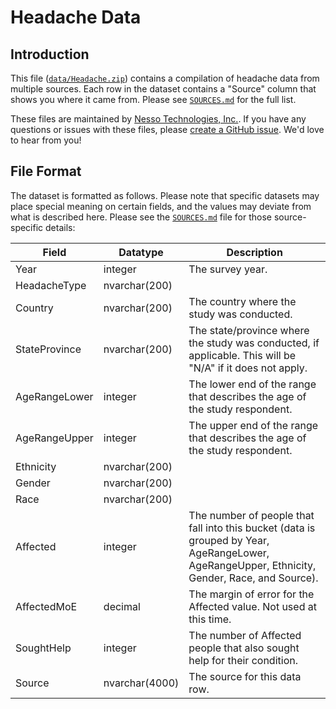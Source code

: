 # Headache Data

## Introduction

This file ([`data/Headache.zip`](data/Headache.zip)) contains a compilation of headache data from multiple sources.  Each row in the dataset contains a "Source" column that shows you where it came from.  Please see [`SOURCES.md`](SOURCES.md) for the full list.

These files are maintained by [Nesso Technologies, Inc.](https://nesso.io).  If you have any questions or issues with these files, please [create a GitHub issue](https://github.com/NessoTechnologies/headache/issues).  We'd love to hear from you!


## File Format

The dataset is formatted as follows.  Please note that specific datasets may place special meaning on certain fields, and the values may deviate from what is described here.  Please see the [`SOURCES.md`](SOURCES.md) file for those source-specific details:

Field | Datatype | Description
----- | -------- | -----------
Year | integer | The survey year.
HeadacheType | nvarchar(200) |
Country | nvarchar(200) | The country where the study was conducted.
StateProvince | nvarchar(200) | The state/province where the study was conducted, if applicable.  This will be "N/A" if it does not apply.
AgeRangeLower | integer | The lower end of the range that describes the age of the study respondent.
AgeRangeUpper | integer | The upper end of the range that describes the age of the study respondent.
Ethnicity | nvarchar(200) | 
Gender | nvarchar(200) | 
Race | nvarchar(200) | 
Affected | integer | The number of people that fall into this bucket (data is grouped by Year, AgeRangeLower, AgeRangeUpper, Ethnicity, Gender, Race, and Source).
AffectedMoE | decimal | The margin of error for the Affected value.  Not used at this time.
SoughtHelp | integer | The number of Affected people that also sought help for their condition.
Source | nvarchar(4000) | The source for this data row.

